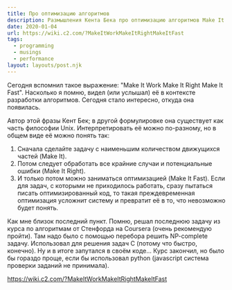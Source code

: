 ```yaml
---
title: Про оптимизацию алгоритмов
description: Размышления Кента Бека про оптимизацию алгоритмов Make It Work Make It Right Make It Fast
date: 2020-01-04
url: https://wiki.c2.com/?MakeItWorkMakeItRightMakeItFast
tags:
  - programming
  - musings
  - performance
layout: layouts/post.njk
---
```

Сегодня вспомнил такое выражение: "Make It Work Make It Right Make It Fast". Насколько я помню, видел (или услышал) её в контексте разработки алгоритмов. Сегодня стало интересно, откуда она появилась.

Автор этой фразы Кент Бек; в другой формулировке она существует как часть философии Unix. Интерпретировать её можно по-разному, но в общем виде её можно понять так:
1. Сначала сделайте задачу с наименьшим количеством движущихся частей (Make It).
2. Потом следует обработать все крайние случаи и потенциальные ошибки (Make It Right).
3. И только потом можно заниматься оптимизацией (Make It Fast). Если для задач, с которыми не приходилось работать, сразу пытаться писать оптимизированный код, то такая преждевременная оптимизация усложнит систему и превратит её в то, что невозможно будет понять.

Как мне близок последний пункт. Помню, решал последнюю задачу из курса по алгоритмам от Стенфорда на Coursera (очень рекомендую пройти). Там надо было с помощью перебора решить NP-complete задачу. Использовал для решения задач C (потому что быстро, конечно). Ну и в итоге запутался в своём коде... Курс закончил, но было бы гораздо проще, если бы использовал python (javascript система проверки заданий не принимала).

https://wiki.c2.com/?MakeItWorkMakeItRightMakeItFast
